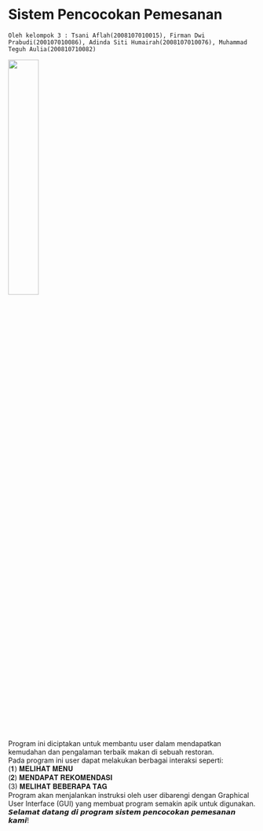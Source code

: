 
# Sistem Pencocokan Pemesanan
    Oleh kelompok 3 : Tsani Aflah(2008107010015), Firman Dwi Prabudi(200107010086), Adinda Siti Humairah(2008107010076), Muhammad Teguh Aulia(200810710082)
<img align = "center" width="35%" height="auto" src="https://i.giphy.com/media/l4EpfxBotKVTW6M1O/giphy.webp"/></br>
<br>Program ini diciptakan untuk membantu user dalam mendapatkan kemudahan dan pengalaman terbaik makan di sebuah restoran. <br>Pada program ini user dapat melakukan berbagai interaksi seperti:</br>
(𝟏) 𝐌𝐄𝐋𝐈𝐇𝐀𝐓 𝐌𝐄𝐍𝐔  
(𝟐) 𝐌𝐄𝐍𝐃𝐀𝐏𝐀𝐓 𝐑𝐄𝐊𝐎𝐌𝐄𝐍𝐃𝐀𝐒𝐈 
<br>(3) 𝐌𝐄𝐋𝐈𝐇𝐀𝐓 𝐁𝐄𝐁𝐄𝐑𝐀𝐏𝐀 𝐓𝐀𝐆
<br>Program akan menjalankan instruksi oleh user dibarengi dengan Graphical User Interface (GUI) yang membuat program semakin apik untuk digunakan.
<br>𝙎𝙚𝙡𝙖𝙢𝙖𝙩 𝙙𝙖𝙩𝙖𝙣𝙜 𝙙𝙞 𝙥𝙧𝙤𝙜𝙧𝙖𝙢 𝙨𝙞𝙨𝙩𝙚𝙢 𝙥𝙚𝙣𝙘𝙤𝙘𝙤𝙠𝙖𝙣 𝙥𝙚𝙢𝙚𝙨𝙖𝙣𝙖𝙣 𝙠𝙖𝙢𝙞!</br>


